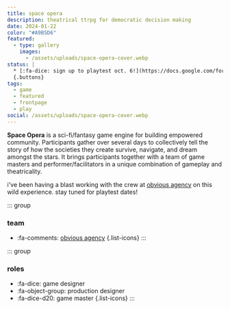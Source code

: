 ```yaml
---
title: space opera
description: theatrical ttrpg for democratic decision making
date: 2024-01-22
color: "#A9B5D6"
featured:
  - type: gallery
    images:
      - /assets/uploads/space-opera-cover.webp
status: |
  * [:fa-dice: sign up to playtest oct. 6!](https://docs.google.com/forms/d/e/1FAIpQLSe0-GqB1tA0IZKpsoLecFyS07HTzYnUpw8Qi8DLdVvlP2HIDQ/viewform?usp=sf_link)
  {.buttons}
tags:
  - game
  - featured
  - frontpage
  - play
social: /assets/uploads/space-opera-cover.webp
---
```

**Space Opera** is a sci-fi/fantasy game engine for building empowered community. Participants gather over several days to collectively tell the story of how the societies they create survive, navigate, and dream amongst the stars. It brings participants together with a team of game masters and performer/facilitators in a unique combination of gameplay and theatricality.

i've been having a blast working with the crew at [obvious agency](https://www.obvious-agency.com/) on this wild experience. stay tuned for playtest dates!

<div class="grid-medium">

::: group
### team
* :fa-comments: [obvious agency](https://www.obvious-agency.com/)
{.list-icons}
:::

::: group
### roles
* :fa-dice: game designer
* :fa-object-group: production designer
* :fa-dice-d20: game master 
{.list-icons}
:::

</div>